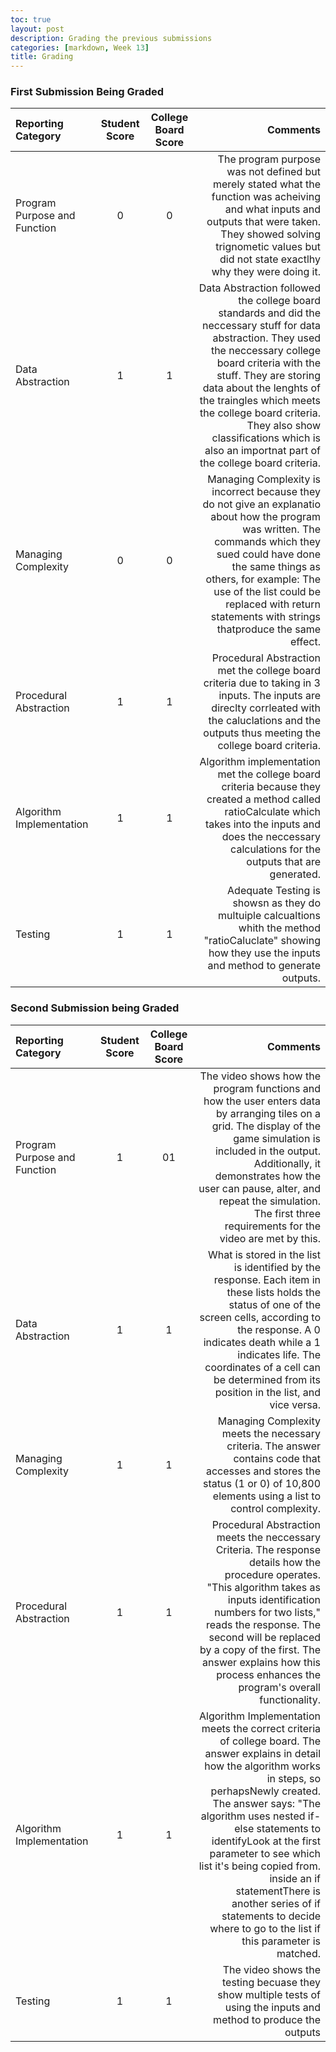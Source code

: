 ```yaml
---
toc: true
layout: post
description: Grading the previous submissions
categories: [markdown, Week 13]
title: Grading
---
```

### First Submission Being Graded
| Reporting Category      | Student Score | College Board Score     | Comments |
| :---        |    :----:   |          :---: |  ---: |
| Program Purpose and Function      | 0       | 0   |  The program purpose was not defined but merely stated what the function was acheiving and what inputs and outputs that were taken. They showed solving trignometic values but did not state exactlhy why they were doing it.
| Data Abstraction   | 1        | 1      | Data Abstraction followed the college board standards and did the neccessary stuff for data abstraction. They used the neccessary college board criteria with the stuff. They are storing data about the lenghts of the traingles which meets the college board criteria. They also show classifications which is also an importnat part of the college board criteria.
| Managing Complexity   | 0        | 0      |  Managing Complexity is incorrect because they do not give an explanatio about how the program was written. The commands which they sued could have done the same things as others, for example: The use of the list could be replaced with return statements with strings thatproduce the same effect.
| Procedural Abstraction   | 1        | 1      | Procedural Abstraction met the college board criteria due to taking in 3 inputs. The inputs are direclty corrleated with the caluclations and the outputs thus meeting the college board criteria.
| Algorithm Implementation | 1        | 1      | Algorithm implementation met the college board criteria because they created a method called ratioCalculate which takes into the inputs and does the neccessary calculations for the outputs that are generated.
| Testing | 1        | 1      | Adequate Testing is showsn as they do multuiple calcualtions whith the method "ratioCaluclate" showing how they use the inputs and method to generate outputs.


### Second Submission being Graded
| Reporting Category      | Student Score | College Board Score     | Comments |
| :---        |    :----:   |          :---: |  ---: |
| Program Purpose and Function      | 1       | 01  |  The video shows how the program functions and how the user enters data by arranging tiles on a grid. The display of the game simulation is included in the output. Additionally, it demonstrates how the user can pause, alter, and repeat the simulation. The first three requirements for the video are met by this.
| Data Abstraction   | 1        | 1      | What is stored in the list is identified by the response. Each item in these lists holds the status of one of the  screen cells, according to the response. A 0 indicates death while a 1 indicates life. The coordinates of a cell can be determined from its position in the list, and vice versa.
| Managing Complexity   | 1        | 1     | Managing Complexity meets the necessary criteria. The answer contains code that accesses and stores the status (1 or 0) of 10,800 elements using a list to control complexity.
| Procedural Abstraction   | 1        | 1      | Procedural Abstraction meets the neccessary Criteria. The response details how the procedure operates. "This algorithm takes as inputs identification numbers for two lists," reads the response. The second will be replaced by a copy of the first. The answer explains how this process enhances the program's overall functionality.
| Algorithm Implementation | 1        | 1      | Algorithm Implementation meets the correct criteria of college board. The answer explains in detail how the algorithm works in steps, so perhapsNewly created. The answer says: "The algorithm uses nested if-else statements to identifyLook at the first parameter to see which list it's being copied from. inside an if statementThere is another series of if statements to decide where to go to the list if this parameter is matched.
| Testing | 1        | 1      | The video shows the testing becuase they show multiple tests of using the inputs and method to produce the outputs

